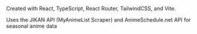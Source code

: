 Created with React, TypeScript, React Router, TailwindCSS, and Vite.

Uses the JIKAN API (MyAnimeList Scraper) and AnimeSchedule.net API for seasonal anime data